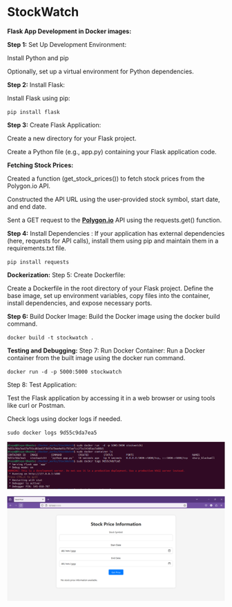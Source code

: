 # StockWatch
**Flask App Development in Docker images:**

**Step 1:** Set Up Development Environment:


Install Python and pip

Optionally, set up a virtual environment for Python dependencies.


**Step 2:** Install Flask:

Install Flask using pip:

`pip install flask`


**Step 3:** Create Flask Application:

Create a new directory for your Flask project.

Create a Python file (e.g., app.py) containing your Flask application code.

**Fetching Stock Prices:**

Created a function (get_stock_prices()) to fetch stock prices from the Polygon.io API.

Constructed the API URL using the user-provided stock symbol, start date, and end date.

Sent a GET request to the  [**Polygon.io**](https://polygon.io/) API using the requests.get() function.


**Step 4:** Install Dependencies :
If your application has external dependencies (here, requests for API calls), install them using pip and maintain them in a requirements.txt file.

`pip install requests`

**Dockerization:**
Step 5: Create Dockerfile:

Create a Dockerfile in the root directory of your Flask project.
Define the base image, set up environment variables, copy files into the container, install dependencies, and expose necessary ports.

**Step 6:** Build Docker Image:
Build the Docker image using the docker build command.

`docker build -t stockwatch .`

**Testing and Debugging:**
Step 7: Run Docker Container:
Run a Docker container from the built image using the docker run command.

`docker run -d -p 5000:5000 stockwatch`

Step 8: Test Application:

Test the Flask application by accessing it in a web browser or using tools like curl or Postman.

Check logs using docker logs if needed.

`sudo docker logs 9d55c9da7ea5`

 ![Docker Container](https://github.com/DivyaJyothiVundavalli/StockWatch/blob/main/Snaps/Container.PNG)


 ![Final Result:](https://github.com/DivyaJyothiVundavalli/StockWatch/blob/main/Snaps/StockWatch.PNG)

